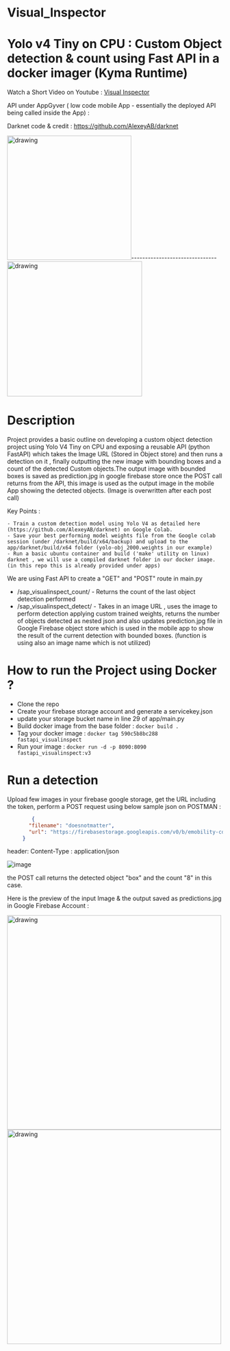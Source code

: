 # Visual_Inspector
# Yolo v4 Tiny on CPU : Custom Object detection & count using Fast API in a docker imager (Kyma Runtime)

Watch a Short Video on Youtube : [Visual Inspector](https://www.youtube.com/watch?v=IdRq3stH-4Al-Y "Visual Inspector")

API under AppGyver ( low code mobile App - essentially the deployed API being called inside the App) :

Darknet code & credit : https://github.com/AlexeyAB/darknet

<img src="https://user-images.githubusercontent.com/41034062/166865652-1c8900cc-8e6d-43fd-b43c-2c5916739d65.png" alt="drawing" style="width:290px;"/>-------------------------------<img src="https://user-images.githubusercontent.com/41034062/166865486-5fb5bcd5-20a3-482a-8b35-b180d207766b.png" alt="drawing" style="width:315px;"/>

# Description 
Project provides a basic outline on developing a custom object detection project using Yolo V4 Tiny on CPU and exposing a reusable API (python FastAPI) which takes the Image URL (Stored in Object store) and then runs a detection on it , finally outputting the new image with bounding boxes and a count of the detected Custom objects.The output image with bounded boxes is saved as prediction.jpg in google firebase store once the POST call returns from the API, this image is used as the output image in the mobile App showing the detected objects. (Image is overwritten after each post call)

Key Points : 

    - Train a custom detection model using Yolo V4 as detailed here (https://github.com/AlexeyAB/darknet) on Google Colab. 
    - Save your best performing model weights file from the Google colab session (under /darknet/build/x64/backup) and upload to the app/darknet/build/x64 folder (yolo-obj_2000.weights in our example)
    - Run a basic ubuntu container and build ('make' utility on linux) darknet , we will use a compiled darknet folder in our docker image. (in this repo this is already provided under apps)
    

We are using Fast API to create a "GET" and "POST" route in main.py
 - /sap_visualinspect_count/ - Returns the count of the last object detection performed
 - /sap_visualinspect_detect/ - Takes in an image URL , uses the image to perform detection applying custom trained weights, returns the number of objects detected as nested json and also updates prediction.jpg file in Google Firebase object store which is used in the mobile app to show the result of the current detection with bounded boxes. (function is using also an image name which is not utilized)

 # How to run the Project using Docker ?

 - Clone the repo
 - Create your firebase storage account and generate a servicekey.json 
 - update your storage bucket name in line 29 of app/main.py
 - Build docker image from the base folder :
   ``` docker build . ```
 - Tag your docker image :
    ``` docker tag 590c5b8bc288 fastapi_visualinspect ```
 - Run your image :
   ``` docker run -d -p 8090:8090 fastapi_visualinspect:v3 ```


  # Run a detection 

   Upload few images in your firebase google storage, get the URL including the token, perform a POST request using below sample json on POSTMAN : 

   ```json
           {
          "filename": "doesnotmatter",
          "url": "https://firebasestorage.googleapis.com/v0/b/emobility-cd20b.appspot.com/o/64.jpg?alt=media&token=44324805-02a5-4a78-adcb-d09ce25059db"
        }

   ```
   header: 
   Content-Type : application/json
   
   ![image](https://user-images.githubusercontent.com/41034062/166861007-ca0251f0-7044-4ea8-ba91-45df0a74c127.png)

   the POST call returns the detected object "box" and the count "8" in this case.
   
   Here is the preview of the input Image & the output saved as predictions.jpg in Google Firebase Account : 
   
   <img src="https://user-images.githubusercontent.com/41034062/166861074-e0438050-5538-48d8-acfb-0374a6aac8a9.png" alt="drawing" style="width:500px;"/> <img src="https://user-images.githubusercontent.com/41034062/166861165-f6951eb2-6230-442e-8dd9-4b08e7c84933.png" alt="drawing" style="width:500px;"/>

   
   
   




